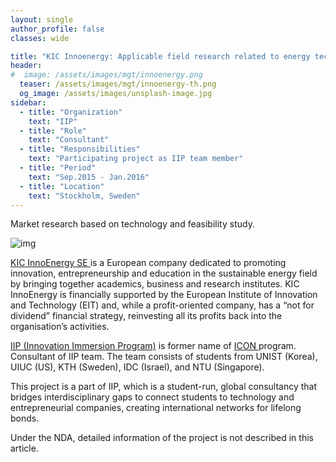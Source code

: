 ```yaml
---
layout: single
author_profile: false
classes: wide

title: "KIC Innoenergy: Applicable field research related to energy technology"
header:
#  image: /assets/images/mgt/innoenergy.png
  teaser: /assets/images/mgt/innoenergy-th.png
  og_image: /assets/images/unsplash-image.jpg
sidebar:
  - title: "Organization"
    text: "IIP"
  - title: "Role"
    text: "Consultant"
  - title: "Responsibilities"
    text: "Participating project as IIP team member" 
  - title: "Period"
    text: "Sep.2015 - Jan.2016"
  - title: "Location"
    text: "Stockholm, Sweden" 
---
```


Market research based on technology and feasibility study.

![img]({{"/assets/images/mgt/innoenergy.png"}})

<a href="https://www.innoenergy.com/" class="no-uline"> KIC InnoEnergy SE </a> is a European company dedicated to promoting innovation, entrepreneurship and education in the sustainable energy field by bringing together academics, business and research institutes. KIC InnoEnergy is financially supported by the European Institute of Innovation and Technology (EIT) and, while a profit-oriented company, has a “not for dividend” financial strategy, reinvesting all its profits back into the organisation’s activities.

<a href="https://www.linkedin.com/company/innovation-immersion-program/" class="no-uline">IIP (Innovation Immersion Program)</a> is former name of <a href="https://www.linkedin.com/company/international-consulting-network---icon/" class="no-uline"> ICON </a> program. 
Consultant of IIP team. The team consists of students from UNIST (Korea), UIUC (US), KTH (Sweden), IDC (Israel), and NTU (Singapore).

This project is a part of IIP, which is a student-run, global consultancy that bridges interdisciplinary gaps to connect students to technology and entrepreneurial companies, creating international networks for lifelong bonds. 

Under the NDA, detailed information of the project is not described in this article.